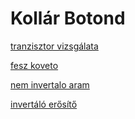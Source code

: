 # Kollár Botond

[tranzisztor vizsgálata](https://boti150.github.io/jegyzokonyv/tranziszmer)

[fesz koveto](https://github.com/Boti150/jegyzokonyv/tree/main/fesz%20koveto)

[nem invertalo aram](https://github.com/Boti150/jegyzokonyv/blob/main/nem%20invertalo%20aram/index.md)

[invertáló erősítő](https://github.com/Boti150/jegyzokonyv/blob/main/invertaloopamp/index.md)
